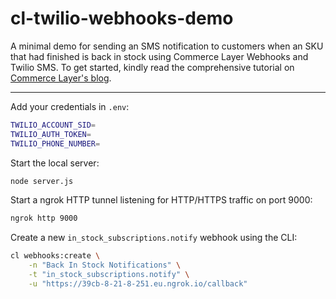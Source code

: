 # cl-twilio-webhooks-demo

A minimal demo for sending an SMS notification to customers when an SKU that had finished is back in stock using Commerce Layer Webhooks and Twilio SMS. To get started, kindly read the comprehensive tutorial on [Commerce Layer's blog]().

---

Add your credentials in `.env`:

```bash
TWILIO_ACCOUNT_SID=
TWILIO_AUTH_TOKEN=
TWILIO_PHONE_NUMBER=
```

Start the local server:

```bash
node server.js
```

Start a ngrok HTTP tunnel listening for HTTP/HTTPS traffic on port 9000:

```bash
ngrok http 9000
```

Create a new `in_stock_subscriptions.notify` webhook using the CLI:

```bash
cl webhooks:create \
	-n "Back In Stock Notifications" \
	-t "in_stock_subscriptions.notify" \
	-u "https://39cb-8-21-8-251.eu.ngrok.io/callback"
```
